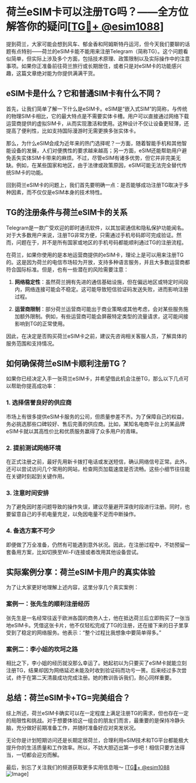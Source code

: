 # 荷兰eSIM卡可以注册TG吗？——全方位解答你的疑问[[TG💪+ @esim1088](https://t.me/s/esim1088)]

提到荷兰，大家可能会想到风车、郁金香和阿姆斯特丹运河，但今天我们要聊的话题有点特别——荷兰的eSIM卡能不能用来注册Telegram（简称TG）。这个问题看似简单，但实际上涉及多个方面，包括技术原理、政策限制以及实际操作中的注意事项。如果你正准备前往荷兰旅行或长期居住，或者只是对eSIM卡的功能感兴趣，这篇文章绝对能为你提供满满干货。

## eSIM卡是什么？它和普通SIM卡有什么不同？

首先，让我们简单了解一下什么是eSIM卡。eSIM是“嵌入式SIM”的简称，与传统的物理SIM卡相比，它的最大特点是不需要实体卡槽。用户可以直接通过网络下载运营商提供的虚拟SIM卡，从而实现激活和使用。这种设计不仅让设备更轻薄，还提高了便利性，比如支持国际漫游时无需更换多张实体卡。

那么，为什么eSIM会成为近年来的热门选择呢？一方面，随着智能手机和其他智能设备的发展，人们对便携性的要求越来越高；另一方面，eSIM还能帮助用户避免丢失实体SIM卡带来的麻烦。不过，尽管eSIM有诸多优势，但它并非完美无缺。例如，在某些国家和地区，由于法律或政策原因，eSIM可能无法完全替代传统SIM卡的功能。

回到荷兰eSIM卡的问题上，我们首先要明确一点：是否能够成功注册TG取决于多种因素，而不仅仅是eSIM本身的技术特性。

## TG的注册条件与荷兰eSIM卡的关系

Telegram是一款广受欢迎的即时通讯软件，以其加密通信和隐私保护功能闻名。对于大多数用户来说，注册TG非常方便，只需通过手机号码即可完成验证。然而，问题在于，并不是所有国家或地区的手机号码都能顺利通过TG的注册流程。

在荷兰，如果你使用的是本地运营商提供的eSIM卡，理论上是可以用来注册TG的。这是因为荷兰的电信市场较为开放，支持多种语言服务，并且大多数运营商都符合国际标准。但是，也有一些潜在的风险需要注意：

1. **网络稳定性**：虽然荷兰拥有先进的通信基础设施，但在偏远地区或特定时间段内，网络连接可能会不稳定。这可能导致短信验证码发送失败，进而影响注册过程。
   
2. **运营商限制**：部分荷兰运营商可能出于商业策略或其他考虑，会对某些服务施加额外限制。例如，有些运营商可能会屏蔽特定类型的流量请求，这可能间接影响到TG的正常使用。

因此，在决定是否购买荷兰eSIM卡之前，建议先咨询相关客服人员，了解具体的服务范围和支持情况。

## 如何确保荷兰eSIM卡顺利注册TG？

如果你已经决定入手一张荷兰eSIM卡，并希望借此机会注册TG，那么以下几点可以帮助你提高成功率：

### 1. 选择信誉良好的供应商
市场上有很多提供eSIM卡服务的公司，但质量参差不齐。为了保障自己的权益，务必挑选那些口碑较好、售后完善的供应商。比如，某知名电商平台上的某品牌eSIM卡就以其高性价比和优质服务赢得了众多用户的青睐。

### 2. 提前测试网络环境
在正式注册之前，最好先用新卡拨打电话或发送短信，确认网络信号正常。此外，还可以尝试访问几个常用的网站，检查网页加载速度是否流畅。这些小细节往往能在关键时刻起到关键作用。

### 3. 注意时间安排
为了避免因时差问题导致的操作失误，建议尽量避开深夜时段进行注册。同时，也要留意自己的手机电量充足，以免因电量不足而中断操作。

### 4. 备选方案不可少
即便做了万全准备，仍然有可能遇到意外状况。因此，在注册过程中，不妨预留一套备用方案，比如切换至Wi-Fi连接或者改用其他设备尝试。

## 实际案例分享：荷兰eSIM卡用户的真实体验

为了让大家更好地理解上述内容，这里分享几个真实案例：

### 案例一：张先生的顺利注册经历
张先生是一名经常往返于欧洲各国的商务人士，他在抵达荷兰后立即购买了一张当地eSIM卡。凭借这张卡片，他不仅轻松完成了TG的注册，还在接下来的日子里享受到了稳定的网络服务。他表示：“整个过程比我想象中要简单得多。”

### 案例二：李小姐的坎坷之路
相比之下，李小姐的经历就没那么幸运了。她起初以为只要买了eSIM卡就能立刻注册TG，结果却因为网络延迟未能及时收到验证码而功亏一篑。后来经过多次尝试，终于在第二天清晨成功完成注册。她的教训告诉我们，耐心同样重要。

## 总结：荷兰eSIM卡+TG=完美组合？

综上所述，荷兰eSIM卡确实可以在一定程度上满足注册TG的需求，但也存在一定的局限性和挑战。对于想要体验这一组合的朋友们而言，最重要的是保持冷静头脑，充分做好前期准备工作，并随时准备好应对突发状况。

无论你是计划短期访问还是长期定居荷兰，合理利用eSIM技术和TG平台都能极大提升你的生活质量和工作效率。所以，不妨大胆迈出第一步吧！相信只要方法得当，一切都会迎刃而解。

最后，别忘了关注我们的频道获取更多实用信息哦～ [[TG💪+ @esim1088](https://t.me/s/esim1088) ![Image](https://i.postimg.cc/4NQfJmqS/Snipaste-2025-05-13-00-14-12.png)]